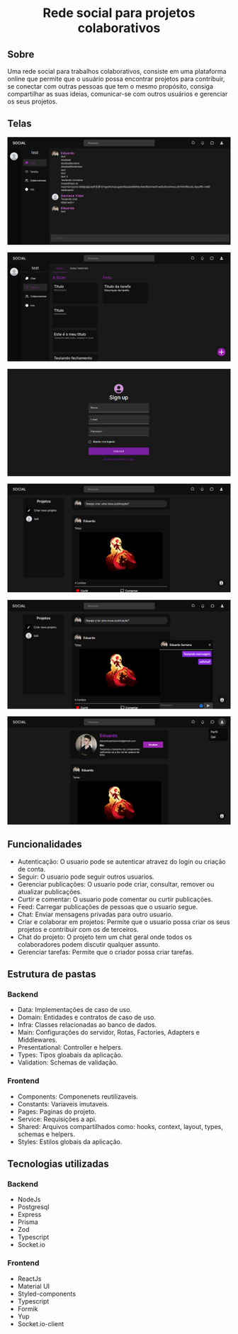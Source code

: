 <h1 align="center">Rede social para projetos colaborativos</h1>

## Sobre
Uma rede social para trabalhos colaborativos, consiste em uma plataforma online que permite que o usuário possa encontrar projetos para contribuir, se conectar com outras pessoas que tem o mesmo propósito, consiga compartilhar as suas ideias, comunicar-se com outros usuários e gerenciar os seus projetos.

## Telas
![alt text](./imgs/P_chat.png)

![alt text](./imgs/tasks.png)

![alt text](./imgs/auth.png)

![alt text](./imgs/home.png)

![alt text](./imgs/conversa.png)

![alt text](./imgs/perfil.png)

## Funcionalidades
* Autenticação: O usuario pode se autenticar atravez do login ou criação de conta.
* Seguir: O usuario pode seguir outros usuarios.
* Gerenciar publicações: O usuario pode criar, consultar, remover ou atualizar publicações.
* Curtir e comentar: O usuario pode comentar ou curtir publicações.
* Feed: Carregar publicações de pessoas que o usuario segue.
* Chat: Enviar mensagens privadas para outro usuario.
* Criar e colaborar em projetos: Permite que o usuario possa criar os seus projetos e contribuir com os de terceiros.
* Chat do projeto: O projeto tem um chat geral onde todos os colaboradores podem discutir qualquer assunto.
* Gerenciar tarefas: Permite que o criador possa criar tarefas.


## Estrutura de pastas

### Backend
* Data: Implementações de caso de uso.
* Domain: Entidades e contratos de caso de uso.
* Infra: Classes relacionadas ao banco de dados.
* Main: Configurações do servidor, Rotas, Factories, Adapters e Middlewares.
* Presentational: Controller e helpers.
* Types: Tipos gloabais da aplicação.
* Validation: Schemas de validação.

### Frontend
* Components: Componenets reutilizaveis.
* Constants:  Variaveis imutaveis.
* Pages: Paginas do projeto.
* Service: Requisições a api.
* Shared: Arquivos compartilhados como: hooks, context, layout, types, schemas e helpers.
* Styles: Estilos globais da aplicação.

## Tecnologias utilizadas

### Backend
* NodeJs
* Postgresql
* Express
* Prisma
* Zod
* Typescript
* Socket.io

### Frontend
* ReactJs
* Material UI
* Styled-components
* Typescript
* Formik
* Yup
* Socket.io-client

